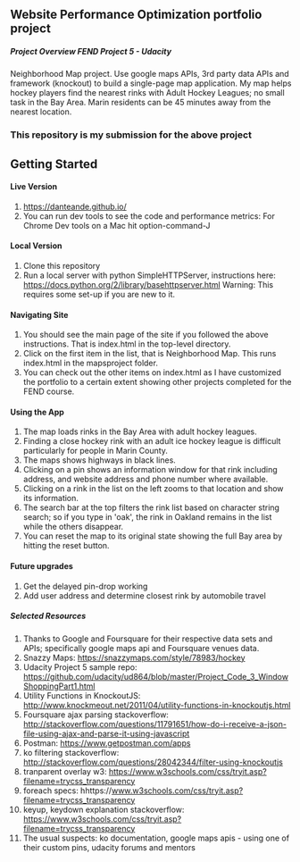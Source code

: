 ## Website Performance Optimization portfolio project

##### Project Overview FEND Project 5 - Udacity

Neighborhood Map project. Use google maps APIs, 3rd party data APIs and framework (knockout) to build a single-page map application. My map helps hockey players find the nearest rinks with Adult Hockey Leagues; no small task in the Bay Area. Marin residents can be 45 minutes away from the nearest location.



### This repository is my submission for the above project

## Getting Started

#### Live Version

1. https://danteande.github.io/
1. You can run dev tools to see the code and performance metrics: For Chrome Dev tools on a Mac hit option-command-J

#### Local Version

1. Clone this repository
1. Run a local server with python SimpleHTTPServer, instructions here: https://docs.python.org/2/library/basehttpserver.html
Warning: This requires some set-up if you are new to it.


#### Navigating Site

1. You should see the main page of the site if you followed the above instructions. That is index.html in the top-level directory.
1. Click on the first item in the list, that is Neighborhood Map. This runs index.html in the mapsproject folder.
1. You can check out the other items on index.html as I have customized the portfolio to a certain extent showing other projects completed for the FEND course.


#### Using the App

1. The map loads rinks in the Bay Area with adult hockey leagues.
1. Finding a close hockey rink with an adult ice hockey league is difficult particularly for people in Marin County.
1. The maps shows highways in black lines.
1. Clicking on a pin shows an information window for that rink including address, and website address and phone number where available.
1. Clicking on a rink in the list on the left zooms to that location and show its information.
1. The search bar at the top filters the rink list based on character string search; so if you type in 'oak', the rink in Oakland remains in the list while the others disappear.
1. You can reset the map to its original state showing the full Bay area by hitting the reset button.

#### Future upgrades

1. Get the delayed pin-drop working
1. Add user address and determine closest rink by automobile travel

##### Selected Resources

1. Thanks to Google and Foursquare for their respective data sets and APIs; specifically google maps api and Foursquare venues data.
1. Snazzy Maps: https://snazzymaps.com/style/78983/hockey
1. Udacity Project 5 sample repo: https://github.com/udacity/ud864/blob/master/Project_Code_3_WindowShoppingPart1.html
1. Utility Functions in KnockoutJS: http://www.knockmeout.net/2011/04/utility-functions-in-knockoutjs.html
1. Foursquare ajax parsing stackoverflow: http://stackoverflow.com/questions/11791651/how-do-i-receive-a-json-file-using-ajax-and-parse-it-using-javascript
1. Postman: https://www.getpostman.com/apps
1. ko filtering stackoverflow: http://stackoverflow.com/questions/28042344/filter-using-knockoutjs
1. tranparent overlay w3: https://www.w3schools.com/css/tryit.asp?filename=trycss_transparency
1. foreach specs: hhttps://www.w3schools.com/css/tryit.asp?filename=trycss_transparency
1. keyup, keydown explanation stackoverflow: https://www.w3schools.com/css/tryit.asp?filename=trycss_transparency
1. The usual suspects: ko documentation, google maps apis - using one of their custom pins, udacity forums and mentors
